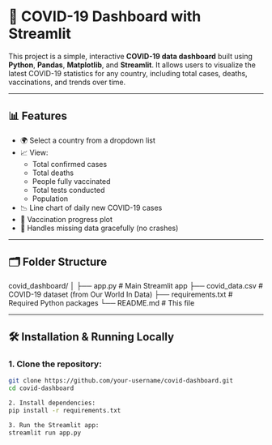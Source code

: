 # 🦠 COVID-19 Dashboard with Streamlit

This project is a simple, interactive **COVID-19 data dashboard** built using **Python**, **Pandas**, **Matplotlib**, and **Streamlit**. It allows users to visualize the latest COVID-19 statistics for any country, including total cases, deaths, vaccinations, and trends over time.

---

## 📊 Features

- 🌍 Select a country from a dropdown list
- 📈 View:
  - Total confirmed cases
  - Total deaths
  - People fully vaccinated
  - Total tests conducted
  - Population
- 📉 Line chart of daily new COVID-19 cases
- 💉 Vaccination progress plot
- 🧠 Handles missing data gracefully (no crashes)

---

## 🗂️ Folder Structure

covid_dashboard/
│
├── app.py # Main Streamlit app
├── covid_data.csv # COVID-19 dataset (from Our World In Data)
├── requirements.txt # Required Python packages
└── README.md # This file


---

## 🛠️ Installation & Running Locally

### 1. Clone the repository:
```bash
git clone https://github.com/your-username/covid-dashboard.git
cd covid-dashboard

2. Install dependencies:
pip install -r requirements.txt

3. Run the Streamlit app:
streamlit run app.py
